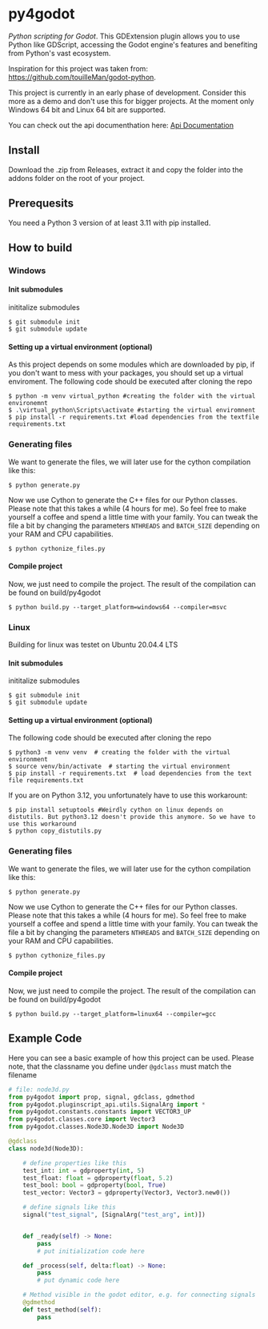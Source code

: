 # py4godot
*Python scripting for Godot*. This GDExtension plugin allows you to use Python like GDScript, accessing the Godot engine's features and benefiting from Python's vast ecosystem.

Inspiration for this project was taken from: https://github.com/touilleMan/godot-python.

This project is currently in an early phase of development. Consider this more as a demo and don't use this for bigger projects. At the moment only Windows 64 bit and Linux 64 bit are supported.

You can check out the api documenthation here: [Api Documentation](https://github.com/niklas2902/py4godot/wiki/API-Documentation)
## Install
Download the .zip from Releases, extract it and copy the folder into the addons folder on the root of your project.
## Prerequesits
You need a Python 3 version of at least 3.11 with pip installed.

## How to build

### Windows

#### Init submodules
inititalize submodules
```console
$ git submodule init
$ git submodule update
```
#### Setting up a virtual environment (optional)
As this project depends on some modules which are downloaded by pip, if you don't want to mess with your packages, you should set up a virtual enviroment.
The following code should be executed after cloning the repo
```console
$ python -m venv virtual_python #creating the folder with the virtual environemnt
$ .\virtual_python\Scripts\activate #starting the virtual enviromnent 
$ pip install -r requirements.txt #load dependencies from the textfile requirements.txt

```
### Generating files
We want to generate the files, we will later use for the cython compilation like this:
```console
$ python generate.py
```

Now we use Cython to generate the C++ files for our Python classes. 
Please note that this takes a while (4 hours for me). So feel free to make yourself a coffee and spend a little time with your family.
You can tweak the file a bit by changing the parameters `NTHREADS` and `BATCH_SIZE`
depending on your RAM and CPU capabilities.
```console
$ python cythonize_files.py
```

#### Compile project
Now, we just need to compile the project. The result of the compilation can be found on build/py4godot
```console
$ python build.py --target_platform=windows64 --compiler=msvc 
```

### Linux
Building for linux was testet on Ubuntu 20.04.4 LTS
#### Init submodules
inititalize submodules
```console
$ git submodule init
$ git submodule update
```
#### Setting up a virtual environment (optional)
The following code should be executed after cloning the repo
```console
$ python3 -m venv venv  # creating the folder with the virtual environment
$ source venv/bin/activate  # starting the virtual environment
$ pip install -r requirements.txt  # load dependencies from the text file requirements.txt
```
If you are on Python 3.12, you unfortunately have to use this workarount:
```console
$ pip install setuptools #Weirdly cython on linux depends on distutils. But python3.12 doesn't provide this anymore. So we have to use this workaround
$ python copy_distutils.py
```
### Generating files
We want to generate the files, we will later use for the cython compilation like this:
```console
$ python generate.py
```

Now we use Cython to generate the C++ files for our Python classes. 
Please note that this takes a while (4 hours for me). So feel free to make yourself a coffee and spend a little time with your family.
You can tweak the file a bit by changing the parameters `NTHREADS` and `BATCH_SIZE`
depending on your RAM and CPU capabilities.
```console
$ python cythonize_files.py
```

#### Compile project
Now, we just need to compile the project. The result of the compilation can be found on build/py4godot
```console
$ python build.py --target_platform=linux64 --compiler=gcc 
```
## Example Code
Here you can see a basic example of how this project can be used. 
Please note, that the classname you define under `@gdclass` must match the filename
```python 
# file: node3d.py
from py4godot import prop, signal, gdclass, gdmethod
from py4godot.pluginscript_api.utils.SignalArg import *
from py4godot.constants.constants import VECTOR3_UP
from py4godot.classes.core import Vector3
from py4godot.classes.Node3D.Node3D import Node3D

@gdclass
class node3d(Node3D):

	# define properties like this
	test_int: int = gdproperty(int, 5)
	test_float: float = gdproperty(float, 5.2)
	test_bool: bool = gdproperty(bool, True)
	test_vector: Vector3 = gdproperty(Vector3, Vector3.new0())

	# define signals like this
	signal("test_signal", [SignalArg("test_arg", int)])


	def _ready(self) -> None:
		pass
		# put initialization code here

	def _process(self, delta:float) -> None:
		pass
		# put dynamic code here

	# Method visible in the godot editor, e.g. for connecting signals
	@gdmethod
	def test_method(self):
		pass
```


